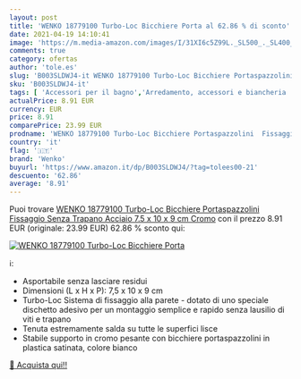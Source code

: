 ```yaml
---
layout: post
title: 'WENKO 18779100 Turbo-Loc Bicchiere Porta al 62.86 % di sconto'
date: 2021-04-19 14:10:41
image: 'https://m.media-amazon.com/images/I/31XI6c5Z99L._SL500_._SL400_.jpg'
comments: true
category: ofertas
author: 'tole.es'
slug: 'B003SLDWJ4-it WENKO 18779100 Turbo-Loc Bicchiere Portaspazzolini...'
sku: 'B003SLDWJ4-it'
tags: [ 'Accessori per il bagno','Arredamento, accessori e biancheria  per il bagno','Casa e cucina','Dosatori e porta dosatori','Porta dosatori bagno','wenko', ]
actualPrice: 8.91 EUR
currency: EUR
price: 8.91
comparePrice: 23.99 EUR
prodname: 'WENKO 18779100 Turbo-Loc Bicchiere Portaspazzolini  Fissaggio Senza Trapano  Acciaio  7.5 x 10 x 9 cm  Cromo'
country: 'it'
flag: '🇮🇹'
brand: 'Wenko'
buyurl: 'https://www.amazon.it/dp/B003SLDWJ4/?tag=tolees00-21'
descuento: '62.86'
average: '8.91'
---
```


Puoi trovare [WENKO 18779100 Turbo-Loc Bicchiere Portaspazzolini  Fissaggio Senza Trapano  Acciaio  7.5 x 10 x 9 cm  Cromo](https://www.amazon.it/dp/B003SLDWJ4/?tag=tolees00-21) con il prezzo 8.91 EUR (originale: 23.99 EUR) 62.86 % sconto qui:

[![WENKO 18779100 Turbo-Loc Bicchiere Porta](https://m.media-amazon.com/images/I/31XI6c5Z99L._SL500_._SL400_.jpg)](https://www.amazon.it/dp/B003SLDWJ4/?tag=tolees00-21)

ℹ️:

- Asportabile senza lasciare residui
- Dimensioni (L x H x P): 7,5 x 10 x 9 cm
- Turbo-Loc Sistema di fissaggio alla parete - dotato di uno speciale dischetto adesivo per un montaggio semplice e rapido senza lausilio di viti e trapano
- Tenuta estremamente salda su tutte le superfici lisce
- Stabile supporto in cromo pesante con bicchiere portaspazzolini in plastica satinata, colore bianco

[🛒 Acquista qui!!](https://www.amazon.it/dp/B003SLDWJ4/?tag=tolees00-21)
